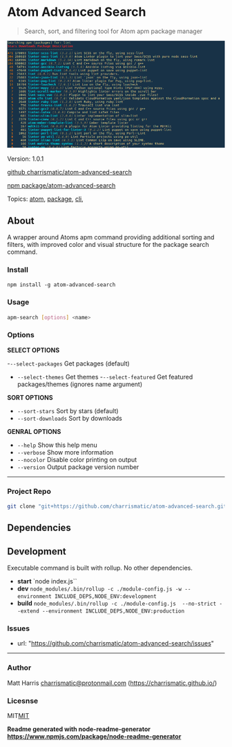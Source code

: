 
# Atom Advanced Search

> Search, sort, and filtering tool for Atom apm package manager

![screenshot](./assets/screenshot.png)


Version: 1.0.1

[github charrismatic/atom-advanced-search](https://github.com/charrismatic/atom-advanced-search)

[npm package/atom-advanced-search](https://www.npmjs.com/package/atom-advanced-search)

Topics: [atom](https://github.com/topics/atom),  [package](https://github.com/topics/package),  [cli](https://github.com/topics/cli),  

## About

A wrapper around Atoms apm command providing additional sorting and filters, with improved color and visual structure for the package search command.


### Install

```
npm install -g atom-advanced-search
```


### Usage

```sh
apm-search [options] <name>
```
### Options

__SELECT OPTIONS__

  -`--select-packages`   Get packages (default)
  - `--select-themes`   Get themes
  -`--select-featured`   Get featured packages/themes (ignores name argument)

__SORT OPTIONS__

  - `--sort-stars`  Sort by stars (default)
  - `--sort-downloads`  Sort by downloads

__GENRAL OPTIONS__

  - `--help`  Show this help menu
  - `--verbose`  Show more information
  - `--nocolor`  Disable color printing on output
  - `--version`  Output package version number


---

### Project Repo

```sh
git clone "git+https://github.com/charrismatic/atom-advanced-search.git"
```

## Dependencies


## Development

Executable command is built with rollup. No other dependencies.

- __start__  `node index.js``
- __dev__  `node_modules/.bin/rollup -c ./module-config.js -w --environment INCLUDE_DEPS,NODE_ENV:development`
- __build__  `node_modules/.bin/rollup -c ./module-config.js  --no-strict --extend --environment INCLUDE_DEPS,NODE_ENV:production`

### Issues

-  url: "https://github.com/charrismatic/atom-advanced-search/issues"

---

### Author

Matt Harris <charrismatic@protonmail.com> (https://charrismatic.github.io/)


### Licesnse

MIT[MIT](https://opensource.org/licenses/undefined)




**Readme generated with node-readme-generator https://www.npmjs.com/package/node-readme-generator**
